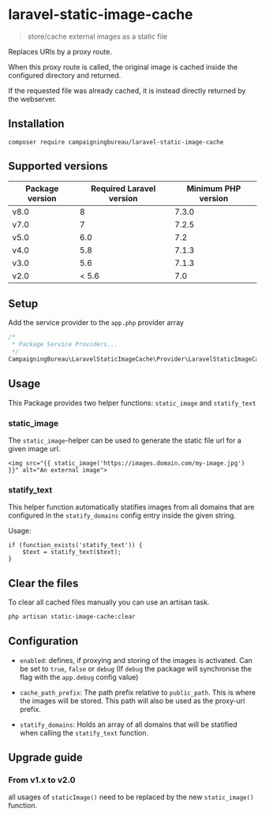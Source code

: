 # laravel-static-image-cache

> store/cache external images as a static file

Replaces URIs by a proxy route.

When this proxy route is called, the original image is cached inside the configured directory and returned.

If the requested file was already cached, it is instead directly returned by the webserver.

## Installation

```
composer require campaigningbureau/laravel-static-image-cache
```

## Supported versions

| Package version | Required Laravel version | Minimum PHP version |
|-----------------|--------------------------|---------------------|
| v8.0            | 8                        | 7.3.0               |
| v7.0            | 7                        | 7.2.5               |
| v5.0            | 6.0                      | 7.2                 |
| v4.0            | 5.8                      | 7.1.3               |
| v3.0            | 5.6                      | 7.1.3               |
| v2.0            | < 5.6                     | 7.0                |

## Setup

Add the service provider to the `app.php` provider array
```php
/*
 * Package Service Providers...
 */
CampaigningBureau\LaravelStaticImageCache\Provider\LaravelStaticImageCacheProvider::class,
```

## Usage

This Package provides two helper functions: `static_image` and `statify_text`

### static_image

The `static_image`-helper can be used to generate the static file url for a given image url.

```blade
<img src="{{ static_image('https://images.domain.com/my-image.jpg') }}" alt="An external image">
```

### statify_text

This helper function automatically statifies images from all domains that are configured in the `statify_domains` config entry inside the given string.

Usage:

```blade
if (function_exists('statify_text')) {
    $text = statify_text($text);
}
```

## Clear the files
To clear all cached files manually you can use an artisan task.
```bash
php artisan static-image-cache:clear
```

## Configuration

- `enabled`: defines, if proxying and storing of the images is activated. Can be set to `true`, `false` or `debug` (If `debug` the package will synchronise the flag with the `app.debug` config value)

- `cache_path_prefix`: The path prefix relative to `public_path`. This is where the images will be stored. This path will also be used as the proxy-url prefix.

- `statify_domains`: Holds an array of all domains that will be statified when calling the `statify_text` function.

## Upgrade guide

### From v1.x to v2.0

all usages of `staticImage()` need to be replaced by the new `static_image()` function.
